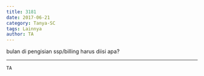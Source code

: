 ```yaml
---
title: 3181
date: 2017-06-21
category: Tanya-SC
tags: Lainnya
author: TA
---
```


bulan di pengisian ssp/billing harus diisi apa?

---



`TA`
